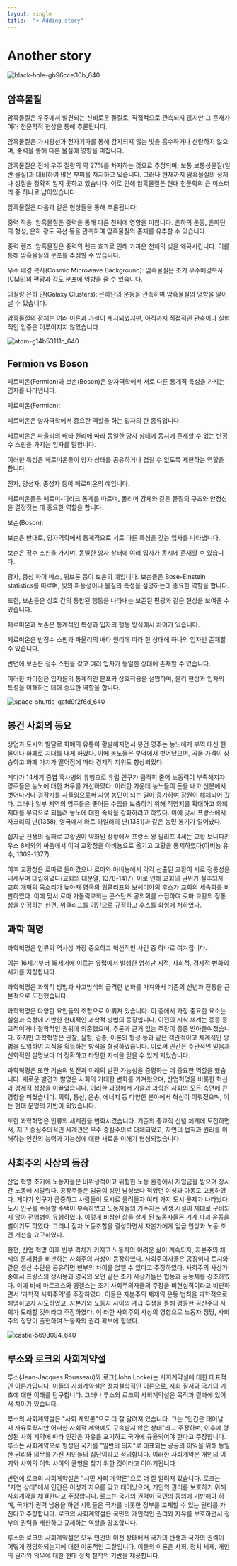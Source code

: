 ```yaml
---
layout: single
title:  "+ Adding story"
---
```



# Another story




![black-hole-gb96cce30b_640](https://github.com/jasminherb/jasminherb.github.io/assets/133365586/05805208-efbf-4b4d-ad5e-821b5476e840)



## 암흑물질

암흑물질은 우주에서 발견되는 신비로운 물질로, 직접적으로 관측되지 않지만 그 존재가 여러 천문학적 현상을 통해 추론됩니다.

암흑물질은 가시광선과 전자기파를 통해 감지되지 않는 빛을 흡수하거나 산란하지 않으며, 중력을 통해 다른 물질에 영향을 미칩니다.

암흑물질은 전체 우주 질량의 약 27%를 차지하는 것으로 추정되며, 보통 보통성물질(일반 물질)과 대비하여 많은 부피를 차지하고 있습니다. 
그러나 현재까지 암흑물질의 정체나 성질을 정확히 알지 못하고 있습니다. 이로 인해 암흑물질은 현대 천문학의 큰 미스터리 중 하나로 남아있습니다.



암흑물질은 다음과 같은 현상들을 통해 추론됩니다:

중력 작용: 암흑물질은 중력을 통해 다른 천체에 영향을 미칩니다. 은하의 운동, 은하단의 형성, 은하 광도 곡선 등을 관측하여 암흑물질의 존재를 유추할 수 있습니다.

중력 렌즈: 암흑물질은 중력의 렌즈 효과로 인해 가까운 천체의 빛을 왜곡시킵니다. 이를 통해 암흑물질의 분포를 추정할 수 있습니다.

우주 배경 복사(Cosmic Microwave Background): 암흑물질은 초기 우주배경복사(CMB)의 편광과 강도 분포에 영향을 줄 수 있습니다.

대질량 은하 단(Galaxy Clusters): 은하단의 운동을 관측하여 암흑물질의 영향을 알아낼 수 있습니다.

암흑물질의 정체는 여러 이론과 가설이 제시되었지만, 아직까지 직접적인 관측이나 실험적인 입증은 이루어지지 않았습니다. 











![atom-g14b53111c_640](https://github.com/jasminherb/jasminherb.github.io/assets/133365586/ef6392d0-bcb1-4568-bd55-b11088552eba)




## Fermion vs Boson


페르미온(Fermion)과 보손(Boson)은 양자역학에서 서로 다른 통계적 특성을 가지는 입자를 나타냅니다.

페르미온(Fermion):

페르미온은 양자역학에서 중요한 역할을 하는 입자의 한 종류입니다. 

페르미온은 파울리의 배타 원리에 따라 동일한 양자 상태에 동시에 존재할 수 없는 반정수 스핀을 가지는 입자를 말합니다. 

이러한 특성은 페르미온들이 양자 상태를 공유하거나 겹칠 수 없도록 제한하는 역할을 합니다. 

전자, 양성자, 중성자 등이 페르미온의 예입니다. 

페르미온들은 페르미-디라크 통계를 따르며, 폴리머 강체와 같은 물질의 구조와 안정성을 결정짓는 데 중요한 역할을 합니다.


보손(Boson):

보손은 반대로, 양자역학에서 통계적으로 서로 다른 특성을 갖는 입자를 나타냅니다. 

보손은 정수 스핀을 가지며, 동일한 양자 상태에 여러 입자가 동시에 존재할 수 있습니다. 

광자, 중성 파이 메소, 위브론 등이 보손의 예입니다. 보손들은 Bose-Einstein statistics를 따르며, 빛의 파동성이나 물질의 특성을 설명하는데 중요한 역할을 합니다. 

또한, 보손들은 상호 간의 통합된 행동을 나타내는 보존된 편광과 같은 현상을 보여줄 수 있습니다.

페르미온과 보손은 통계적인 특성과 입자의 행동 방식에서 차이가 있습니다. 

페르미온은 반정수 스핀과 파울리의 배타 원리에 따라 한 상태에 하나의 입자만 존재할 수 있습니다. 

반면에 보손은 정수 스핀을 갖고 여러 입자가 동일한 상태에 존재할 수 있습니다. 

이러한 차이점은 입자들의 통계적인 분포와 상호작용을 설명하며, 물리 현상과 입자의 특성을 이해하는 데에 중요한 역할을 합니다.












![space-shuttle-gafd9f2f6d_640](https://github.com/jasminherb/jasminherb.github.io/assets/133365586/09619664-6b2f-477c-b485-387db63dc956)


## 봉건 사회의 동요    

상업과 도시의 발달로 화폐의 유통이 활발해지면서 봉건 영주는 농노에게 부역 대신 현물이나 화폐로 지대를 내게 하였다. 
이에 농노들은 부역에서 벗어났으며, 곡물 가격이 상승하고 화폐 가치가 떨어짐에 따라 경제적 지위도 향상되었다. 

게다가 14세기 중엽 흑사병의 유행으로 유럽 인구가 급격히 줄어 노동력이 부족해지자 영주들은 농노에 대한 처우를 개선하였다. 
이러한 가운데 농노들이 돈을 내고 신분에서 벗어나거나 경작지를 사들임으로써 자영 농민이 되는 일이 증가하여 장원이 해체되어 갔다. 
그러나 일부 지역의 영주들은 줄어든 수입을 보충하기 위해 직영지를 확대하고 화폐 지대를 부역으로 되돌려 
농노에 대한 속박을 강화하려고 하였다. 
이에 맞서 프랑스에서 자크리의 난(1358), 영국에서 와트 타일러의 난(1381)과 같은 농민 봉기가 일어났다.

십자군 전쟁의 실패로 교황권이 약화된 상황에서 프랑스 왕 필리프 4세는 교황 보니파키우스 8세와의 싸움에서 이겨 
교황청을 아비뇽으로 옮기고 교황을 통제하였다(아비뇽 유수, 1309-1377). 

이후 교황청은 로마로 돌아갔으나 로마와 아비뇽에서 각각 선출된 교황이 서로 정통성을 내세우며 대립하였다(교회의 대분열, 1378-1417). 
이로 인해 교회의 권위가 실추되자 교회 개혁의 목소리가 높아져 영국의 위클리프와 보헤미아의 후스가 교회의 세속화를 비판하였다. 
이에 맞서 로마 가톨릭교회는 콘스탄츠 공의회를 소집하여 로마 교황의 정통성을 인정하는 한편, 
위클리프를 이단으로 규정하고 후스를 화형에 처하였다.



## 과학 혁명

과학혁명은 인류의 역사상 가장 중요하고 혁신적인 사건 중 하나로 여겨집니다. 

이는 16세기부터 18세기에 이르는 유럽에서 발생한 엄청난 지적, 사회적, 경제적 변화의 시기를 지칭합니다. 

과학혁명은 과학적 방법과 사고방식의 급격한 변화를 가져와서 기존의 신념과 전통을 근본적으로 도전했습니다.

과학혁명은 다양한 요인들의 조합으로 이뤄져 있습니다. 이 중에서 가장 중요한 요소는 실험과 측정에 기반한 현대적인 과학적 방법의 등장입니다. 
이전의 지식 체계는 종종 종교적이거나 철학적인 권위에 의존했으며, 추론과 근거 없는 주장이 종종 받아들여졌습니다. 
하지만 과학혁명은 관찰, 실험, 검증, 이론의 형성 등과 같은 객관적이고 체계적인 방법을 도입하여 지식을 획득하는 방식을 형성하였습니다. 
이로써 인간은 주관적인 믿음과 신화적인 설명보다 더 정확하고 타당한 지식을 얻을 수 있게 되었습니다.

과학혁명은 또한 기술의 발전과 미래의 발전 가능성을 증명하는 데 중요한 역할을 했습니다. 
새로운 발견과 발명은 사회의 거대한 변화를 가져왔으며, 산업혁명을 비롯한 혁신과 경제적 성장을 이끌었습니다. 
이러한 과정에서 기술과 과학은 사회의 모든 측면에 큰 영향을 미쳤습니다. 
의학, 통신, 운송, 에너지 등 다양한 분야에서 혁신이 이뤄졌으며, 이는 현대 문명의 기반이 되었습니다.

또한 과학혁명은 인류의 세계관을 변화시켰습니다. 
기존의 종교적 신념 체계에 도전하면서, 지구 중심주의적인 세계관은 우주 중심주의로 대체되었고, 
자연의 법칙과 원리를 이해하는 인간의 능력과 가능성에 대한 새로운 이해가 형성되었습니다. 





## 사회주의 사상의 등장  

산업 혁명 초기에 노동자들은 비위생적이고 위험한 노동 환경에서 저임금을 받으며 장시간 노동에 시달렸다. 
공장주들은 임금이 성인 남성보다 적었던 여성과 아동도 고용하였다. 
게다가 인구가 급증하고 사람들이 도시로 몰려들자 여러 가지 도시 문제가 나타났다. 
도시 인구를 수용할 주택이 부족하였고 노동자들의 거주지는 위생 시설이 제대로 구비되지 않아 전염병이 유행하였다.
이렇게 비참한 삶을 살게 된 노동자들은 기계 파괴 운동을 벌이기도 하였다. 
그러나 점차 노동조합을 결성하면서 자본가에게 임금 인상과 노동 조건 개선을 요구하였다.


한편, 산업 혁명 이후 빈부 격차가 커지고 노동자의 어려운 삶이 계속되자, 자본주의 체제의 문제점을 비판하는 사회주의 사상이 등장하였다. 
사회주의자들은 공장이나 토지와 같은 생산 수단을 공유하면 빈부의 차이를 없앨 수 있다고 주장하였다.
사회주의 사상가 중에서 프랑스의 생시몽과 영국의 오언 같은 초기 사상가들은 협동과 공동체를 강조하였다. 
이에 비해 마르크스와 엥겔스는 초기 사회주의자들의 주장을 비현실적이라고 비판하면서 ‘과학적 사회주의’를 주장하였다. 
이들은 자본주의 체제의 운동 법칙을 과학적으로 해명하고자 시도하였고, 
자본가와 노동자 사이의 계급 투쟁을 통해 평등한 공산주의 사회가 도래할 것이라고 주장하였다. 이
러한 사회주의 사상의 영향으로 노동자 정당, 사회주의 정당이 출현하여 노동자의 권리 확보에 힘썼다.





![castle-5693094_640](https://github.com/jasminherb/jasminherb.github.io/assets/133365586/2cc7e363-0878-4956-b11e-d62018ffe1c4)




## 루소와 로크의 사회계약설


루소(Jean-Jacques Rousseau)와 로크(John Locke)는 사회계약설에 대한 대표적인 이론가입니다. 
이들의 사회계약설은 정치철학적인 이론으로, 사회 질서와 국가의 기초에 대한 이해를 탐구합니다.
그러나 루소와 로크의 사회계약설은 목적과 결과에 있어서 차이가 있습니다.


루소의 사회계약설은 "사회 계약론"으로 더 잘 알려져 있습니다.
그는 "인간은 태어날 때 자유로웠지만 어떠한 사회적 제약에도 구속받지 않은 상태"라고 주장하며, 
이후에 형성된 사회 계약에 따라 인간은 자유를 포기하고 국가에 규율되어야 한다고 주장합니다. 
루소는 사회계약으로 형성된 국가를 "일반의 의지"로 대표되는 공공의 이익을 위해 동일한 권리와 의무를 가진 시민들의 집단이라고 정의합니다. 
이러한 사회계약은 개인의 이기와 사회의 이익 사이의 균형을 찾기 위한 것이라고 이야기됩니다.

반면에 로크의 사회계약설은 "시민 사회 계약론"으로 더 잘 알려져 있습니다. 
로크는 "자연 상태"에서 인간은 이성과 자유를 갖고 태어났으며, 개인의 권리를 보호하기 위해 사회계약을 체결한다고 주장합니다. 
로크는 국가의 권력이 국민의 동의에 기반해야 하며, 국가가 권력 남용을 하면 시민들은 국가를 비롯한 정부를 교체할 수 있는 권리를 가진다고 주장합니다. 
로크의 사회계약설은 국민의 개인적인 권리와 자유를 보호하면서 정부의 권력을 제한하고 규제하는 역할을 강조합니다.

루소와 로크의 사회계약설은 모두 인간의 이전 상태에서 국가의 탄생과 국가의 권력이 어떻게 정당화되는지에 대한 이론적인 고찰입니다. 
이들의 이론은 사회, 정치 체제, 개인의 권리와 의무에 대한 현대 정치 철학의 기반을 제공합니다.



